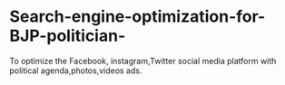 # Search-engine-optimization-for-BJP-politician-
To optimize the Facebook, instagram,Twitter social media platform with political agenda,photos,videos ads.
